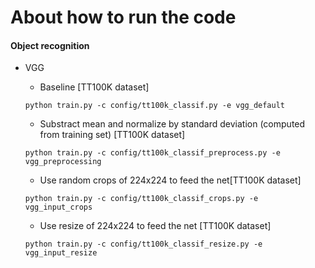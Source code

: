 # About how to run the code

#### Object recognition

  - VGG 
 
    - Baseline [TT100K dataset]
    
    ```
    python train.py -c config/tt100k_classif.py -e vgg_default
    ```
    
    - Substract mean and normalize by standard deviation (computed from training set)  [TT100K dataset]
    
    ```
    python train.py -c config/tt100k_classif_preprocess.py -e vgg_preprocessing
    ```
    
    - Use random crops of 224x224 to feed the net[TT100K dataset]
    
    ```
    python train.py -c config/tt100k_classif_crops.py -e vgg_input_crops
    ```
    
    - Use resize of 224x224 to feed the net [TT100K dataset]
    
    ```
    python train.py -c config/tt100k_classif_resize.py -e vgg_input_resize
    ```
    
